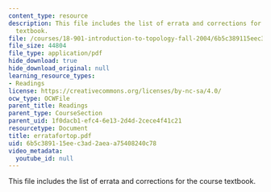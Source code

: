 ```yaml
---
content_type: resource
description: This file includes the list of errata and corrections for the course
  textbook.
file: /courses/18-901-introduction-to-topology-fall-2004/6b5c389115eec3ad2aeaa75408240c78_erratafortop.pdf
file_size: 44804
file_type: application/pdf
hide_download: true
hide_download_original: null
learning_resource_types:
- Readings
license: https://creativecommons.org/licenses/by-nc-sa/4.0/
ocw_type: OCWFile
parent_title: Readings
parent_type: CourseSection
parent_uid: 1f0dacb1-efc4-6e13-2d4d-2cece4f41c21
resourcetype: Document
title: erratafortop.pdf
uid: 6b5c3891-15ee-c3ad-2aea-a75408240c78
video_metadata:
  youtube_id: null
---
```

This file includes the list of errata and corrections for the course textbook.